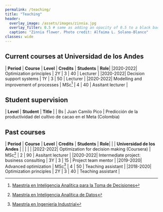 ```yaml
---
permalink: /teaching/
title: "Teaching"
header:
  overlay_image: /assets/images/zinnia.jpg
  overlay_filter: 0.5 # same as adding an opacity of 0.5 to a black background
  caption: "Zinnia flower. Photo credit: Alfaima L. Solano-Blanco"
classes: wide
---
```


## Current courses at Universidad de los Andes

<style>
td, th {
   border: none!important;
}
</style>

| **Period** | **Course** | **Level** | **Credits** | **Students** | **Role**|
|2020-2022| Optimization principles | 2Y | 3 | 40 | Lecturer |
|2020-2022| Decision support systems | 1Y | 3 | 50 | Lecturer |
|2020-2022| Modelling and improvement of processes | MSc[^1] | 4 | 40 | Assitant lecturer |


## Student supervision

| **Level** | **Student** | **Title** |
| Bs | Juan Camilo Pico | Predicción de la productividad del cultivo de cacao en el Meta (Colombia)

## Past courses

| **Period** | **Course** | **Level** | **Credits** | **Students** | **Role**|
| | **Universidad de los Andes** | | | | |
|2022-2022| Optimization for decision making (Coursera) | MSc[^2] | 2 | 90 | Assitant lecturer |
|2020-2022| Intermediate project: business consulting | 3Y | 3 | 15 | 	Project team mentor |
|2019-2020| Advanced optimization | MSc[^3] | 4 | 50 | Teaching assistant |
|2018-2020| Optimization principles | 2Y | 3 | 40 | Teaching assistant |


[^1]: [Maestría en Inteligencia Analítica para la Toma de Decisiones](https://industrial.uniandes.edu.co/es/programas-academicos/maestria-miia?utm_source=google&utm_medium=cpc&utm_campaign=edco-miiapre-google-cpc-cco&utm_content=int-ooo&utm_term=tad-ooo)

[^2]: [Maestría en Inteligencia Analítica de Datos](https://industrial.uniandes.edu.co/es/programa-academico/maestria-en-inteligencia-analitica-de-datos-MIAD)

[^3]: [Maestría en Ingeniería Industrial](https://industrial.uniandes.edu.co/es/programas-academicos/maestrias/ingenieria-industrial)